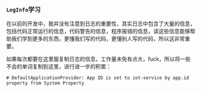 ### `LogInfo`学习

在以前的开发中，我并没有注意到日志的重要性，其实日志中包含了大量的信息，包括代码正常运行的信息，代码警告的信息，程序报错的信息，读这些信息能够帮助我们学到更多的东西，更懂我们写的代码，更懂别人写的代码，所以这非常重要。

如果每次都要在这里服复制日志的信息，工作量未免有点大，fuck，所以将一些不会的单词复制到这里，进行进一步的积累：



~~~shell
# DefaultApplicationProvider: App ID is set to iot-service by app.id property from System Property




~~~

